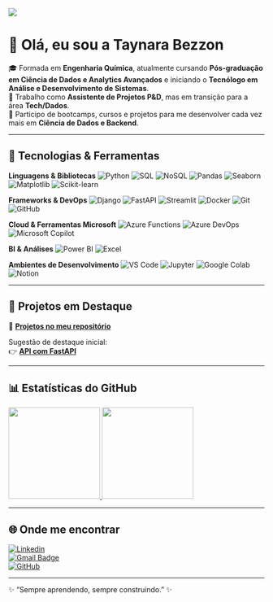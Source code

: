 ![](https://komarev.com/ghpvc/?username=taynarabezzon&color=006bed)

# 👋 Olá, eu sou a Taynara Bezzon  

🎓 Formada em **Engenharia Química**, atualmente cursando **Pós-graduação em Ciência de Dados e Analytics Avançados** e iniciando o **Tecnólogo em Análise e Desenvolvimento de Sistemas**.  
💼 Trabalho como **Assistente de Projetos P&D**, mas em transição para a área **Tech/Dados**.  
🌱 Participo de bootcamps, cursos e projetos para me desenvolver cada vez mais em **Ciência de Dados e Backend**.  

---

## 🚀 Tecnologias & Ferramentas

**Linguagens & Bibliotecas**
![Python](https://img.shields.io/badge/-Python-333333?style=flat&logo=python)
![SQL](https://img.shields.io/badge/-SQL-333333?style=flat&logo=postgresql)
![NoSQL](https://img.shields.io/badge/-NoSQL-333333?style=flat&logo=mongodb)
![Pandas](https://img.shields.io/badge/-Pandas-333333?style=flat&logo=pandas)
![Seaborn](https://img.shields.io/badge/-Seaborn-333333?style=flat&logo=python)
![Matplotlib](https://img.shields.io/badge/-Matplotlib-333333?style=flat&logo=python)
![Scikit-learn](https://img.shields.io/badge/-Scikit--learn-333333?style=flat&logo=scikit-learn)

**Frameworks & DevOps**
![Django](https://img.shields.io/badge/-Django-333333?style=flat&logo=django)
![FastAPI](https://img.shields.io/badge/-FastAPI-333333?style=flat&logo=fastapi)
![Streamlit](https://img.shields.io/badge/-Streamlit-333333?style=flat&logo=streamlit)
![Docker](https://img.shields.io/badge/-Docker-333333?style=flat&logo=docker)
![Git](https://img.shields.io/badge/-Git-333333?style=flat&logo=git)
![GitHub](https://img.shields.io/badge/-GitHub-333333?style=flat&logo=github)

**Cloud & Ferramentas Microsoft**
![Azure Functions](https://img.shields.io/badge/-Azure%20Functions-333333?style=flat&logo=azure-functions)
![Azure DevOps](https://img.shields.io/badge/-Azure%20DevOps-333333?style=flat&logo=azuredevops)
![Microsoft Copilot](https://img.shields.io/badge/-Microsoft%20Copilot-333333?style=flat&logo=microsoft)

**BI & Análises**
![Power BI](https://img.shields.io/badge/-Power%20BI-333333?style=flat&logo=powerbi)
![Excel](https://img.shields.io/badge/-Excel-333333?style=flat&logo=microsoft-excel)

**Ambientes de Desenvolvimento**
![VS Code](https://img.shields.io/badge/-VS%20Code-333333?style=flat&logo=visual-studio-code)
![Jupyter](https://img.shields.io/badge/-Jupyter-333333?style=flat&logo=jupyter)
![Google Colab](https://img.shields.io/badge/-Google%20Colab-333333?style=flat&logo=google-colab)
![Notion](https://img.shields.io/badge/-Notion-333333?style=flat&logo=notion)

---

## 📌 Projetos em Destaque

🔹 [**Projetos no meu repositório**](https://github.com/taynarabezzon?tab=repositories)   

Sugestão de destaque inicial:  
👉 [**API com FastAPI**](https://github.com/taynarabezzon/api_fastapi) 

---

## 📊 Estatísticas do GitHub

<a href="https://github.com/taynarabezzon">
  <img height="180em" src="https://github-readme-stats.vercel.app/api?username=taynarabezzon&theme=dracula&show_icons=true" />
</a>
<a href="https://github.com/taynarabezzon">
  <img height="180em" src="https://github-readme-stats.vercel.app/api/top-langs/?username=taynarabezzon&layout=compact&theme=dracula" />
</a>

---

## 🌐 Onde me encontrar

[![Linkedin](https://img.shields.io/badge/-Taynara%20Bezzon-blue?style=flat-square&logo=Linkedin&logoColor=white&link=https://www.linkedin.com/in/taynaracbezzon)](https://www.linkedin.com/in/taynaracbezzon)  
[![Gmail Badge](https://img.shields.io/badge/-taynarabezzon@outlook.com-006bed?style=flat-square&logo=Gmail&logoColor=white&link=mailto:taynarabezzon@outlook.com)](mailto:taynarabezzon@outlook.com)  
[![GitHub](https://img.shields.io/github/followers/taynarabezzon?label=follow&style=social)](https://github.com/taynarabezzon)

---
✨ “Sempre aprendendo, sempre construindo.” ✨

